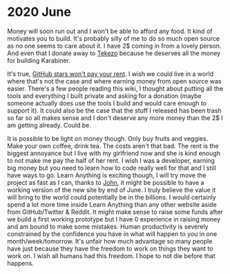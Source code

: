 # 2020 June

Money will soon run out and I won't be able to afford any food. It kind of motivates you to build. It's probably silly of me to do so much open source as no one seems to care about it. I have 2\$ coming in from a lovely person. And even that I donate away to [Tekezo](https://github.com/tekezo) because he deserves all the money for building Karabiner.

It's true, [GitHub stars won't pay your rent](https://medium.com/@kitze/github-stars-wont-pay-your-rent-8b348e12baed). I wish we could live in a world where that's not the case and where earning money from open source was easier. There's a few people reading this wiki, I thought about putting all the tools and everything I built private and asking for a donation (maybe someone actually does use the tools I build and would care enough to support it). It could also be the case that the stuff I released has been trash so far so all makes sense and I don't deserve any more money than the 2\$ I am getting already. Could be.

It is possible to be light on money though. Only buy fruits and veggies. Make your own coffee, drink tea. The costs aren't that bad. The rent is the biggest annoyance but I live with my girlfriend now and she is kind enough to not make me pay the half of her rent. I wish I was a developer, earning big money but you need to learn how to code really well for that and I still have ways to go. Learn Anything is exciting though, I will try move the project as fast as I can, thanks to [John](https://github.com/jletey), it might be possible to have a working version of the new site by end of June. I truly believe the value it will bring to the world could potentially be in the billions. I would certainly spend a lot more time inside Learn Anything than any other website aside from GitHub/Twitter & Reddit. It might make sense to raise some funds after we build a first working prototype but I have 0 experience in raising money and am bound to make some mistakes. Human productivity is severely constrained by the confidence you have in what will happen to you in one month/week/tomorrow. It's unfair how much advantage so many people have just because they have the freedom to work on things they want to work on. I wish all humans had this freedom. I hope to not die before that happens.
